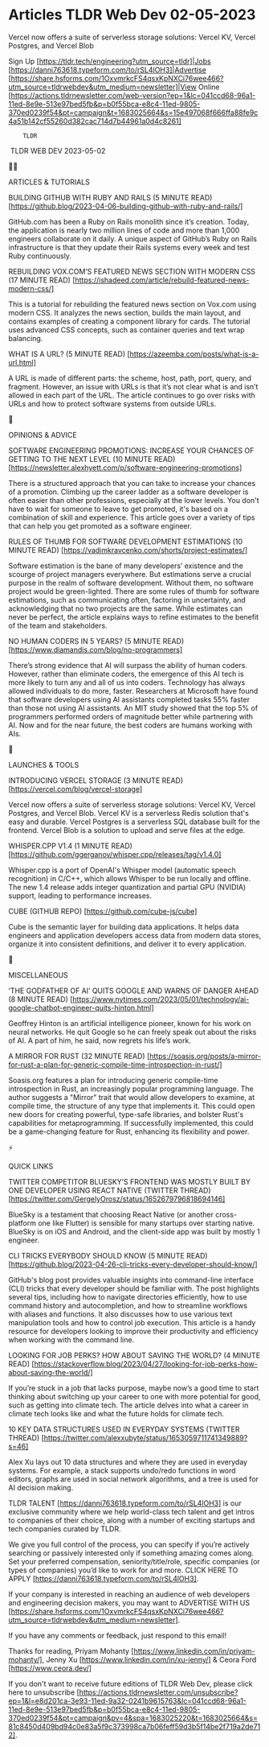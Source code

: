 # Articles TLDR Web Dev 02-05-2023

Vercel now offers a suite of serverless storage solutions: Vercel KV,
Vercel Postgres, and Vercel Blob  

Sign Up [https://tldr.tech/engineering?utm_source=tldr]|Jobs
[https://danni763618.typeform.com/to/rSL4lOH3]|Advertise
[https://share.hsforms.com/1OxvmrkcFS4qsxKpNXCi76wee466?utm_source=tldrwebdev&utm_medium=newsletter]|View
Online
[https://actions.tldrnewsletter.com/web-version?ep=1&lc=041ccd68-96a1-11ed-8e9e-513e97bed5fb&p=b0f55bca-e8c4-11ed-9805-370ed0239f54&pt=campaign&t=1683025664&s=15e497068f666ffa88fe9c4a51b142cf55260d382cac714d7b44961a0d4c8261]


		TLDR 

 TLDR WEB DEV 2023-05-02

🧑‍💻 

ARTICLES & TUTORIALS

BUILDING GITHUB WITH RUBY AND RAILS (5 MINUTE READ)
[https://github.blog/2023-04-06-building-github-with-ruby-and-rails/] 

GitHub.com has been a Ruby on Rails monolith since it’s creation.
Today, the application is nearly two million lines of code and more
than 1,000 engineers collaborate on it daily. A unique aspect of
GitHub’s Ruby on Rails infrastructure is that they update their
Rails systems every week and test Ruby continuously. 

REBUILDING VOX.COM’S FEATURED NEWS SECTION WITH MODERN CSS (17
MINUTE READ)
[https://ishadeed.com/article/rebuild-featured-news-modern-css/] 

This is a tutorial for rebuilding the featured news section on Vox.com
using modern CSS. It analyzes the news section, builds the main
layout, and contains examples of creating a component library for
cards. The tutorial uses advanced CSS concepts, such as container
queries and text wrap balancing. 

WHAT IS A URL? (5 MINUTE READ)
[https://azeemba.com/posts/what-is-a-url.html] 

A URL is made of different parts: the scheme, host, path, port, query,
and fragment. However, an issue with URLs is that it’s not clear
what is and isn’t allowed in each part of the URL. The article
continues to go over risks with URLs and how to protect software
systems from outside URLs. 

🧠 

OPINIONS & ADVICE

SOFTWARE ENGINEERING PROMOTIONS: INCREASE YOUR CHANCES OF GETTING TO
THE NEXT LEVEL (10 MINUTE READ)
[https://newsletter.alexhyett.com/p/software-engineering-promotions] 

There is a structured approach that you can take to increase your
chances of a promotion. Climbing up the career ladder as a software
developer is often easier than other professions, especially at the
lower levels. You don't have to wait for someone to leave to get
promoted, it's based on a combination of skill and experience. This
article goes over a variety of tips that can help you get promoted as
a software engineer. 

RULES OF THUMB FOR SOFTWARE DEVELOPMENT ESTIMATIONS (10 MINUTE READ)
[https://vadimkravcenko.com/shorts/project-estimates/] 

Software estimation is the bane of many developers’ existence and
the scourge of project managers everywhere. But estimations serve a
crucial purpose in the realm of software development. Without them, no
software project would be green-lighted. There are some rules of thumb
for software estimations, such as communicating often, factoring in
uncertainty, and acknowledging that no two projects are the same.
While estimates can never be perfect, the article explains ways to
refine estimates to the benefit of the team and stakeholders. 

NO HUMAN CODERS IN 5 YEARS? (5 MINUTE READ)
[https://www.diamandis.com/blog/no-programmers] 

There’s strong evidence that AI will surpass the ability of human
coders. However, rather than eliminate coders, the emergence of this
AI tech is more likely to turn any and all of us into coders.
Technology has always allowed individuals to do more, faster.
Researchers at Microsoft have found that software developers using AI
assistants completed tasks 55% faster than those not using AI
assistants. An MIT study showed that the top 5% of programmers
performed orders of magnitude better while partnering with AI. Now and
for the near future, the best coders are humans working with AIs. 

🚀 

LAUNCHES & TOOLS

INTRODUCING VERCEL STORAGE (3 MINUTE READ)
[https://vercel.com/blog/vercel-storage] 

Vercel now offers a suite of serverless storage solutions: Vercel KV,
Vercel Postgres, and Vercel Blob. Vercel KV is a serverless Redis
solution that's easy and durable. Vercel Postgres is a serverless SQL
database built for the frontend. Vercel Blob is a solution to upload
and serve files at the edge. 

WHISPER.CPP V1.4 (1 MINUTE READ)
[https://github.com/ggerganov/whisper.cpp/releases/tag/v1.4.0] 

Whisper.cpp is a port of OpenAI's Whisper model (automatic speech
recognition) in C/C++, which allows Whisper to be run locally and
offline. The new 1.4 release adds integer quantization and partial GPU
(NVIDIA) support, leading to performance increases. 

CUBE (GITHUB REPO) [https://github.com/cube-js/cube] 

Cube is the semantic layer for building data applications. It helps
data engineers and application developers access data from modern data
stores, organize it into consistent definitions, and deliver it to
every application. 

🎁 

MISCELLANEOUS

‘THE GODFATHER OF AI’ QUITS GOOGLE AND WARNS OF DANGER AHEAD (8
MINUTE READ)
[https://www.nytimes.com/2023/05/01/technology/ai-google-chatbot-engineer-quits-hinton.html]


Geoffrey Hinton is an artificial intelligence pioneer, known for his
work on neural networks. He quit Google so he can freely speak out
about the risks of AI. A part of him, he said, now regrets his
life’s work. 

A MIRROR FOR RUST (32 MINUTE READ)
[https://soasis.org/posts/a-mirror-for-rust-a-plan-for-generic-compile-time-introspection-in-rust/]


Soasis.org features a plan for introducing generic compile-time
introspection in Rust, an increasingly popular programming language.
The author suggests a "Mirror" trait that would allow developers to
examine, at compile time, the structure of any type that implements
it. This could open new doors for creating powerful, type-safe
libraries, and bolster Rust's capabilities for metaprogramming. If
successfully implemented, this could be a game-changing feature for
Rust, enhancing its flexibility and power. 

⚡ 

QUICK LINKS

TWITTER COMPETITOR BLUESKY’S FRONTEND WAS MOSTLY BUILT BY ONE
DEVELOPER USING REACT NATIVE (TWITTER THREAD)
[https://twitter.com/GergelyOrosz/status/1652679796818694146] 

BlueSky is a testament that choosing React Native (or another
cross-platform one like Flutter) is sensible for many startups over
starting native. BlueSky is on iOS and Android, and the client-side
app was built by mostly 1 engineer. 

CLI TRICKS EVERYBODY SHOULD KNOW (5 MINUTE READ)
[https://github.blog/2023-04-26-cli-tricks-every-developer-should-know/]


GitHub's blog post provides valuable insights into command-line
interface (CLI) tricks that every developer should be familiar with.
The post highlights several tips, including how to navigate
directories efficiently, how to use command history and
autocompletion, and how to streamline workflows with aliases and
functions. It also discusses how to use various text manipulation
tools and how to control job execution. This article is a handy
resource for developers looking to improve their productivity and
efficiency when working with the command line. 

LOOKING FOR JOB PERKS? HOW ABOUT SAVING THE WORLD? (4 MINUTE READ)
[https://stackoverflow.blog/2023/04/27/looking-for-job-perks-how-about-saving-the-world/]


If you’re stuck in a job that lacks purpose, maybe now’s a good
time to start thinking about switching up your career to one with more
potential for good, such as getting into climate tech. The article
delves into what a career in climate tech looks like and what the
future holds for climate tech. 

10 KEY DATA STRUCTURES USED IN EVERYDAY SYSTEMS (TWITTER THREAD)
[https://twitter.com/alexxubyte/status/1653059711741349889?s=46] 

Alex Xu lays out 10 data structures and where they are used in
everyday systems. For example, a stack supports undo/redo functions in
word editors, graphs are used in social network algorithms, and a tree
is used for AI decision making. 

TLDR TALENT [https://danni763618.typeform.com/to/rSL4lOH3] is our
exclusive community where we help world-class tech talent and get
intros to companies of their choice, along with a number of exciting
startups and tech companies curated by TLDR.

We give you full control of the process, you can specify if you’re
actively searching or passively interested only if something amazing
comes along. Set your preferred compensation, seniority/title/role,
specific companies (or types of companies) you’d like to work for
and more. CLICK HERE TO APPLY
[https://danni763618.typeform.com/to/rSL4lOH3].

If your company is interested in reaching an audience of web
developers and engineering decision makers, you may want to ADVERTISE
WITH US
[https://share.hsforms.com/1OxvmrkcFS4qsxKpNXCi76wee466?utm_source=tldrwebdev&utm_medium=newsletter].


If you have any comments or feedback, just respond to this email! 

Thanks for reading, 
Priyam Mohanty [https://www.linkedin.com/in/priyam-mohanty/], Jenny Xu
[https://www.linkedin.com/in/xu-jenny/] & Ceora Ford
[https://www.ceora.dev/] 

If you don't want to receive future editions of TLDR Web Dev,
please click here to unsubscribe
[https://actions.tldrnewsletter.com/unsubscribe?ep=1&l=e8d201ca-3e93-11ed-9a32-0241b9615763&lc=041ccd68-96a1-11ed-8e9e-513e97bed5fb&p=b0f55bca-e8c4-11ed-9805-370ed0239f54&pt=campaign&pv=4&spa=1683025220&t=1683025664&s=81c8450d409bd94c0e83a5f9c373998ca7b06feff59d3b5f14be2f719a2de712].


 